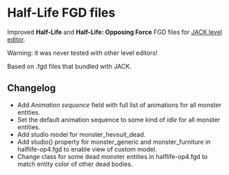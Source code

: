 # Half-Life FGD files

Improved **Half-Life** and **Half-Life: Opposing Force** FGD files for [JACK level editor](http://jack.hlfx.ru/en/).

Warning: it was never tested with other level editors!

Based on .fgd files that bundled with JACK.

## Changelog

* Add *Animation sequence* field with full list of animations for all monster entities.
* Set the default animation sequence to some kind of *idle* for all monster entities.
* Add studio model for monster_hevsuit_dead.
* Add studio() property for monster_generic and monster_furniture in halflife-op4.fgd to enable view of custom model.
* Change class for some dead monster entities in halflife-op4.fgd to match entity color of other dead bodies.

